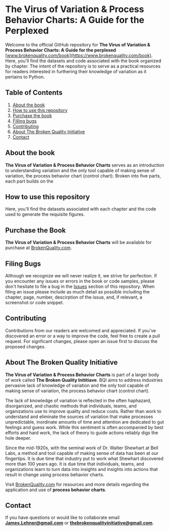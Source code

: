 # The Virus of Variation & Process Behavior Charts: A Guide for the Perplexed
Welcome to the official GitHub repository for **The Virus of Variation & Process Behavior Charts: A Guide for the perplexed** [www.brokenquality.com/book](https://www.brokenquality.com/book). Here, you'll find the datasets and code associated with the book organized by chapter. The intent of the repository is to serve as a practical resources for readers interested in furthering their knowledge of variation as it pertains to Python.

## Table of Contents

1. [About the book](#about-the-book)
2. [How to use this repository](#how-to-use-this-repository)
3. [Purchase the book](#purchase-the-book)
4. [Filling bugs](#filing-bugs)
5. [Contributing](#contributing)
6. [About The Broken Quality Initiative](#about-the-broken-quality-initiative)
7. [Contact](#contact)

## About the book
**The Virus of Variation & Process Behavior Charts** serves as an introduction to understanding variation and the only tool capable of making sense of variation, the process behavior chart (control chart). Broken into five parts, each part builds on the 

## How to use this repository
Here, you'll find the datasets associated with each chapter and the code used to generate the requisite figures. 

## Purchase the Book
**The Virus of Variation & Process Behavior Charts** will be available for purchase at [BrokenQuality.com](https://brokenquality.com).

## Filing Bugs
Although we recognize we will never realize it, we strive for perfection. If you encounter any issues or errors in the book or code samples, please don't hesitate to file a bug in the [Issues](https://github.com/jimlehner/virus-of-variation-and-pbcs/issues) section of this repository. When filing an issue please include as much detail as possible including the chapter, page, number, descirption of the issue, and, if relevant, a screenshot or code snippet.

## Contributing
Contributions from our readers are welcomed and appreciated. If you've discovered an error or a way to improve the code, feel free to create a pull request. For signficant changes, please open an issue first to discuss the proposed changes. 

## About The Broken Quality Initiative
**The Virus of Variation & Process Behavior Charts** is part of a larger body of work called **The Broken Quality Inititiave**. BQI aims to address industries pervasive lack of knowledge of variation and the only tool capable of making sense of variation, the process behavior chart (control chart).

The lack of knowledge of variation is reflected in the often haphazard, disorganized, and chaotic methods that individuals, teams, and organizations use to improve quality and reduce costs. Rather than work to understand and eliminate the sources of variation that make processes unpredictable, inordinate amounts of time and attention are dedicated to gut feelings and guess work. While this sentiment is often accompanied by best efforts and hard work, the lack of theory to guide actions reliably digs the hole deeper.  

Since the mid-1920s, with the seminal work of Dr. Walter Shewhart at Bell Labs, a method and tool capable of making sense of data has been at our fingertips. It is due time that industry put to work what Shewhart discovered more than 100 years ago. It is due time that individuals, teams, and organizations learn to turn data into insights and insights into actions that result in change using process behavior charts.

Visit [BrokenQuality.com](https://www.BrokenQuality.com/bookshelf) for resources and more details regarding the application and use of **process behavior charts**.

## Contact
If you have questions or would like to collaborate email **James.Lehner@gmail.com** or **thebrokenqualityinitiative@gmail.com**.